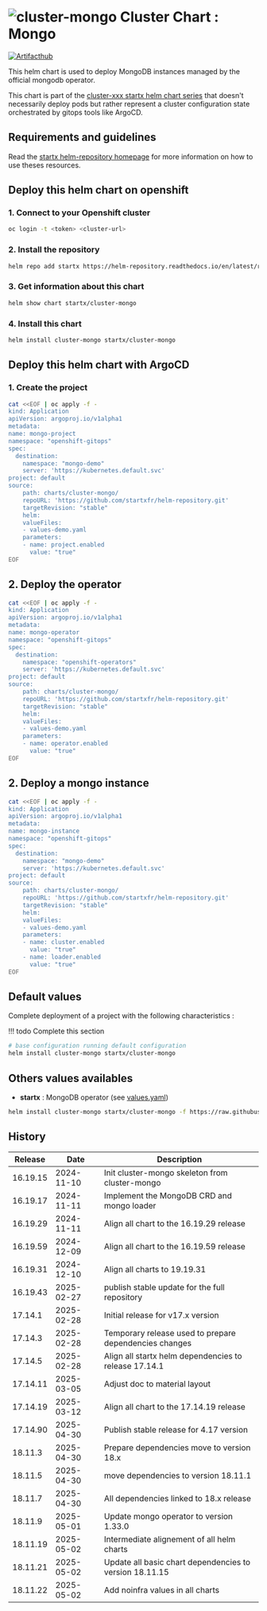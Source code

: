 # ![cluster-mongo](https://helm-repository.readthedocs.io/en/latest/img/cluster-mongo.svg "Cluster Chart : Mongo") Cluster Chart : Mongo
[![Artifacthub](https://img.shields.io/badge/ArtifactHub-STARTX_cluster--mongo-8A2BE2.svg)](https://artifacthub.io/packages/search?ts_query_web=cluster+mongo+startx)

This helm chart is used to deploy MongoDB instances managed by the official mongodb operator.

This chart is part of the [cluster-xxx startx helm chart series](https://helm-repository.readthedocs.io#cluster-helm-charts) that doesn't necessarily deploy pods but rather represent a cluster configuration state orchestrated by gitops tools like ArgoCD.

## Requirements and guidelines

Read the [startx helm-repository homepage](https://helm-repository.readthedocs.io) for
more information on how to use theses resources.

## Deploy this helm chart on openshift

### 1. Connect to your Openshift cluster

```bash
oc login -t <token> <cluster-url>
```

### 2. Install the repository

```bash
helm repo add startx https://helm-repository.readthedocs.io/en/latest/repos/stable/
```

### 3. Get information about this chart

```bash
helm show chart startx/cluster-mongo
```

### 4. Install this chart

```bash
helm install cluster-mongo startx/cluster-mongo
```

## Deploy this helm chart with ArgoCD

### 1. Create the project

```bash
cat <<EOF | oc apply -f -
kind: Application
apiVersion: argoproj.io/v1alpha1
metadata:
name: mongo-project
namespace: "openshift-gitops"
spec:
  destination:
    namespace: "mongo-demo"
    server: 'https://kubernetes.default.svc'
project: default
source:
    path: charts/cluster-mongo/
    repoURL: 'https://github.com/startxfr/helm-repository.git'
    targetRevision: "stable"
    helm:
    valueFiles:
    - values-demo.yaml
    parameters:
    - name: project.enabled
      value: "true"
EOF
```

## 2. Deploy the operator

```bash
cat <<EOF | oc apply -f -
kind: Application
apiVersion: argoproj.io/v1alpha1
metadata:
name: mongo-operator
namespace: "openshift-gitops"
spec:
  destination:
    namespace: "openshift-operators"
    server: 'https://kubernetes.default.svc'
project: default
source:
    path: charts/cluster-mongo/
    repoURL: 'https://github.com/startxfr/helm-repository.git'
    targetRevision: "stable"
    helm:
    valueFiles:
    - values-demo.yaml
    parameters:
    - name: operator.enabled
      value: "true"
EOF
```

## 2. Deploy a mongo instance

```bash
cat <<EOF | oc apply -f -
kind: Application
apiVersion: argoproj.io/v1alpha1
metadata:
name: mongo-instance
namespace: "openshift-gitops"
spec:
  destination:
    namespace: "mongo-demo"
    server: 'https://kubernetes.default.svc'
project: default
source:
    path: charts/cluster-mongo/
    repoURL: 'https://github.com/startxfr/helm-repository.git'
    targetRevision: "stable"
    helm:
    valueFiles:
    - values-demo.yaml
    parameters:
    - name: cluster.enabled
      value: "true"
    - name: loader.enabled
      value: "true"
EOF
```

## Default values

Complete deployment of a project with the following characteristics :

!!! todo
    Complete this section

```bash
# base configuration running default configuration
helm install cluster-mongo startx/cluster-mongo
```

## Others values availables

- **startx** : MongoDB operator (see [values.yaml](https://raw.githubusercontent.com/startxfr/helm-repository/master/charts/cluster-mongo/values-startx.yaml))

```bash
helm install cluster-mongo startx/cluster-mongo -f https://raw.githubusercontent.com/startxfr/helm-repository/master/charts/cluster-mongo/values-startx.yaml
```

## History

| Release  | Date       | Description                                    |
| -------- | ---------- | ---------------------------------------------- |
| 16.19.15 | 2024-11-10 | Init cluster-mongo skeleton from cluster-mongo |
| 16.19.17 | 2024-11-11 | Implement the MongoDB CRD and mongo loader
| 16.19.29 | 2024-11-11 | Align all chart to the 16.19.29 release
| 16.19.59 | 2024-12-09 | Align all chart to the 16.19.59 release
| 16.19.31 | 2024-12-10 | Align all charts to 19.19.31
| 16.19.43 | 2025-02-27 | publish stable update for the full repository
| 17.14.1 | 2025-02-28 | Initial release for v17.x version
| 17.14.3 | 2025-02-28 | Temporary release used to prepare dependencies changes
| 17.14.5 | 2025-02-28 | Align all startx helm dependencies to release 17.14.1
| 17.14.11 | 2025-03-05 | Adjust doc to material layout
| 17.14.19 | 2025-03-12 | Align all chart to the 17.14.19 release
| 17.14.90 | 2025-04-30 | Publish stable release for 4.17 version
| 18.11.3 | 2025-04-30 | Prepare dependencies move to version 18.x
| 18.11.5 | 2025-04-30 | move dependencies to version 18.11.1
| 18.11.7 | 2025-04-30 | All dependencies linked to 18.x release
| 18.11.9 | 2025-05-01 | Update mongo operator to version 1.33.0
| 18.11.19 | 2025-05-02 | Intermediate alignement of all helm charts
| 18.11.21 | 2025-05-02 | Update all basic chart dependencies to version 18.11.15
| 18.11.22 | 2025-05-02 | Add noinfra values in all charts
